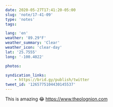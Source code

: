 ```yaml
---
date: 2020-05-27T17:41:20-05:00
slug: 'note/17-41-09'
type: 'notes'
tags:

lang: 'en'
weather: '89.29°F'
weather_summary: 'Clear'
weather_icon: 'clear-day'
lat: '25.7555'
long: '-100.4022'

photos:

syndication_links:
    - https://brid.gy/publish/twitter
tweet_id: '1265775104430145537'
---
```

This is amazing 😂
https://www.theolognion.com